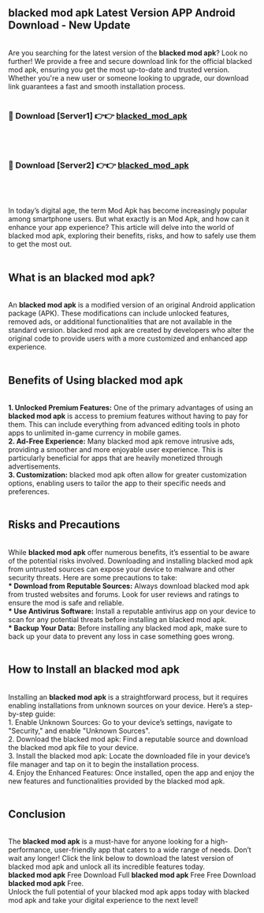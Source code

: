 ## blacked mod apk Latest Version APP Android Download - New Update
<br>
Are you searching for the latest version of the <strong>blacked mod apk</strong>? Look no further! We provide a free and secure download link for the official blacked mod apk, ensuring you get the most up-to-date and trusted version. Whether you're a new user or someone looking to upgrade, our download link guarantees a fast and smooth installation process.
<br>
<br>
<h3>🔴 Download [Server1] 👉👉 <a href="https://modyolo.store/blacked+mod+apk">blacked_mod_apk</a></h3><br>
<br>
<h3>🔴 Download [Server2] 👉👉 <a href="https://modyolo.store/blacked+mod+apk">blacked_mod_apk</a></h3><br>
<br>
<br>
In today’s digital age, the term Mod Apk has become increasingly popular among smartphone users. But what exactly is an Mod Apk, and how can it enhance your app experience? This article will delve into the world of blacked mod apk, exploring their benefits, risks, and how to safely use them to get the most out.
<br>
<br>
<h2>What is an blacked mod apk?</h2>
<br>
An <strong>blacked mod apk</strong> is a modified version of an original Android application package (APK). These modifications can include unlocked features, removed ads, or additional functionalities that are not available in the standard version. blacked mod apk are created by developers who alter the original code to provide users with a more customized and enhanced app experience.
<br>
<br>
<h2>Benefits of Using blacked mod apk</h2>
<br>
<strong> 1. Unlocked Premium Features:</strong> One of the primary advantages of using an <strong>blacked mod apk</strong> is access to premium features without having to pay for them. This can include everything from advanced editing tools in photo apps to unlimited in-game currency in mobile games.
<br>
<strong> 2. Ad-Free Experience:</strong> Many blacked mod apk remove intrusive ads, providing a smoother and more enjoyable user experience. This is particularly beneficial for apps that are heavily monetized through advertisements.
<br>
<strong> 3. Customization:</strong> blacked mod apk often allow for greater customization options, enabling users to tailor the app to their specific needs and preferences.
<br>
<br>
<h2>Risks and Precautions</h2>
<br>
While <strong>blacked mod apk</strong> offer numerous benefits, it’s essential to be aware of the potential risks involved. Downloading and installing blacked mod apk from untrusted sources can expose your device to malware and other security threats. Here are some precautions to take:
<br>
<strong> * Download from Reputable Sources:</strong> Always download blacked mod apk from trusted websites and forums. Look for user reviews and ratings to ensure the mod is safe and reliable.
<br>
<strong> * Use Antivirus Software:</strong> Install a reputable antivirus app on your device to scan for any potential threats before installing an blacked mod apk.
<br>
<strong> * Backup Your Data:</strong> Before installing any blacked mod apk, make sure to back up your data to prevent any loss in case something goes wrong.
<br>
<br>
<h2>How to Install an blacked mod apk</h2>
<br>
Installing an <strong>blacked mod apk</strong> is a straightforward process, but it requires enabling installations from unknown sources on your device. Here’s a step-by-step guide:
<br>
 1. Enable Unknown Sources: Go to your device’s settings, navigate to "Security," and enable "Unknown Sources".
<br>
 2. Download the blacked mod apk: Find a reputable source and download the blacked mod apk file to your device.
<br>
 3. Install the blacked mod apk: Locate the downloaded file in your device’s file manager and tap on it to begin the installation process.
<br>
 4. Enjoy the Enhanced Features: Once installed, open the app and enjoy the new features and functionalities provided by the blacked mod apk.
<br>
<br>
<h2><strong>Conclusion</strong></h2>
<br>
The <strong>blacked mod apk</strong> is a must-have for anyone looking for a high-performance, user-friendly app that caters to a wide range of needs. Don’t wait any longer! Click the link below to download the latest version of blacked mod apk and unlock all its incredible features today.
<br>
<strong>blacked mod apk</strong> Free Download Full <strong>blacked mod apk</strong> Free Free Download <strong>blacked mod apk</strong> Free.
<br>
Unlock the full potential of your blacked mod apk apps today with blacked mod apk and take your digital experience to the next level!